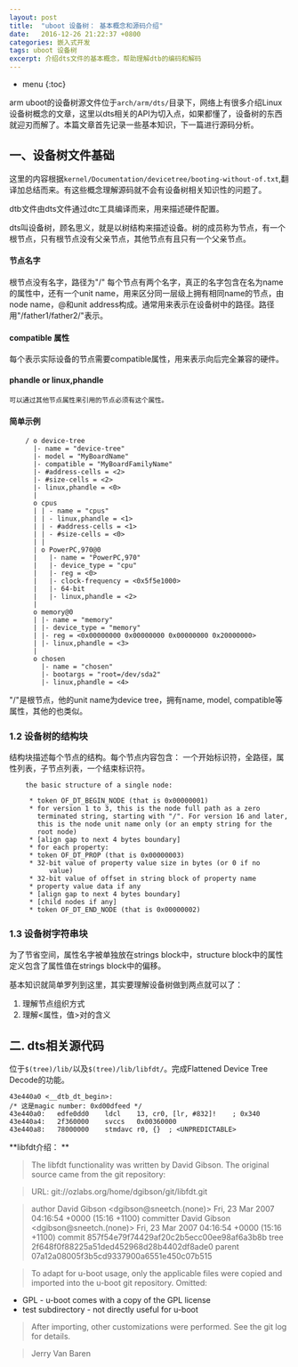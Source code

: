 ```yaml
---
layout: post
title:  "uboot 设备树： 基本概念和源码介绍"
date:   2016-12-26 21:22:37 +0800
categories: 嵌入式开发
tags: uboot 设备树 
excerpt: 介绍dts文件的基本概念，帮助理解dtb的编码和解码
---
```


* menu
{:toc}

arm uboot的设备树源文件位于`arch/arm/dts/`目录下，网络上有很多介绍Linux设备树概念的文章，这里以dts相关的API为切入点，如果都懂了，设备树的东西就迎刃而解了。本篇文章首先记录一些基本知识，下一篇进行源码分析。

## 一、设备树文件基础

这里的内容根据`kernel/Documentation/devicetree/booting-without-of.txt`,翻译加总结而来。有这些概念理解源码就不会有设备树相关知识性的问题了。

dtb文件由dts文件通过dtc工具编译而来，用来描述硬件配置。

dts叫设备树，顾名思义，就是以树结构来描述设备。树的成员称为节点，有一个根节点，只有根节点没有父亲节点，其他节点有且只有一个父亲节点。

#### 节点名字
根节点没有名字，路径为"/"
    每个节点有两个名字，真正的名字包含在名为name的属性中，还有一个unit name，用来区分同一层级上拥有相同name的节点，由node name，@和unit address构成。通常用来表示在设备树中的路径。路径用"/father1/father2/"表示。
#### compatible 属性
每个表示实际设备的节点需要compatible属性，用来表示向后完全兼容的硬件。
#### phandle or linux,phandle
    可以通过其他节点属性来引用的节点必须有这个属性。
#### 简单示例

```shell
    / o device-tree
      |- name = "device-tree"
      |- model = "MyBoardName"
      |- compatible = "MyBoardFamilyName"
      |- #address-cells = <2>
      |- #size-cells = <2>
      |- linux,phandle = <0>
      |
      o cpus
      | | - name = "cpus"
      | | - linux,phandle = <1>
      | | - #address-cells = <1>
      | | - #size-cells = <0>
      | |
      | o PowerPC,970@0
      |   |- name = "PowerPC,970"
      |   |- device_type = "cpu"
      |   |- reg = <0>
      |   |- clock-frequency = <0x5f5e1000>
      |   |- 64-bit
      |   |- linux,phandle = <2>
      |
      o memory@0
      | |- name = "memory"
      | |- device_type = "memory"
      | |- reg = <0x00000000 0x00000000 0x00000000 0x20000000>
      | |- linux,phandle = <3>
      |
      o chosen
        |- name = "chosen"
        |- bootargs = "root=/dev/sda2"
        |- linux,phandle = <4>
```

"/"是根节点，他的unit name为device tree，拥有name, model, compatible等属性，其他的也类似。

### 1.2 设备树的结构块
结构块描述每个节点的结构。每个节点内容包含：
    一个开始标识符，全路径，属性列表，子节点列表，一个结束标识符。
    
```shell
    the basic structure of a single node:

     * token OF_DT_BEGIN_NODE (that is 0x00000001)
     * for version 1 to 3, this is the node full path as a zero
       terminated string, starting with "/". For version 16 and later,
       this is the node unit name only (or an empty string for the
       root node)
     * [align gap to next 4 bytes boundary]
     * for each property:
     * token OF_DT_PROP (that is 0x00000003)
     * 32-bit value of property value size in bytes (or 0 if no
          value)
     * 32-bit value of offset in string block of property name
     * property value data if any
     * [align gap to next 4 bytes boundary]
     * [child nodes if any]
     * token OF_DT_END_NODE (that is 0x00000002)
```

### 1.3 设备树字符串块
为了节省空间，属性名字被单独放在strings block中，structure block中的属性定义包含了属性值在strings block中的偏移。

基本知识就简单罗列到这里，其实要理解设备树做到两点就可以了：

1. 理解节点组织方式
2. 理解<属性，值>对的含义

## 二. dts相关源代码
位于`$(tree)/lib/`以及`$(tree)/lib/libfdt/`。完成Flattened Device Tree Decode的功能。

```shell
43e440a0 <__dtb_dt_begin>:
/* 这是magic number: 0xd00dfeed */
43e440a0:	edfe0dd0 	ldcl	13, cr0, [lr, #832]!	; 0x340
43e440a4:	2f360000 	svccs	0x00360000
43e440a8:	78000000 	stmdavc	r0, {}	; <UNPREDICTABLE>
```

**libfdt介绍： **
>The libfdt functionality was written by David Gibson.  The original
source came from the git repository:

>URL:		git://ozlabs.org/home/dgibson/git/libfdt.git

>author		David Gibson <dgibson@sneetch.(none)>
		Fri, 23 Mar 2007 04:16:54 +0000 (15:16 +1100)
>committer	David Gibson <dgibson@sneetch.(none)>
		Fri, 23 Mar 2007 04:16:54 +0000 (15:16 +1100)
>commit		857f54e79f74429af20c2b5ecc00ee98af6a3b8b
>tree		2f648f0f88225a51ded452968d28b4402df8ade0
>parent		07a12a08005f3b5cd9337900a6551e450c07b515

>To adapt for u-boot usage, only the applicable files were copied and
>imported into the u-boot git repository.
Omitted:
* GPL - u-boot comes with a copy of the GPL license
* test subdirectory - not directly useful for u-boot

>After importing, other customizations were performed.  See the git log
for details.

>Jerry Van Baren

